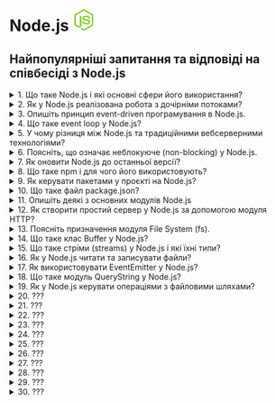 <h1>
  Node.js <img src="./assets/nodejs.svg" width="40" height="40" />
</h1>

<h2>Найпопулярніші запитання та відповіді на співбесіді з Node.js</h2>

<details>
<summary>1. Що таке Node.js і які основні сфери його використання?</summary>

#### Node.js

**Node.js** — це середовище виконання JavaScript поза браузером, побудоване на
V8. Використовується для створення серверних застосунків, REST/GraphQL API,
реального часу (чати, стріми), мікросервісів, CLI-утиліт.

</details>

<details>
<summary>2. Як у Node.js реалізована робота з дочірніми потоками?</summary>

#### Node.js

Node.js за замовчуванням виконує код у одному потоці (event loop), але:

- Для асинхронних I/O операцій використовує пул потоків libuv. Це приховано від
  розробника.

- Для створення дочірніх потоків у самому Node.js є модуль worker_threads —
  дозволяє запускати паралельні обчислення в окремих потоках з можливістю обміну
  пам’яттю.

- Для ізольованих процесів застосовується child_process, але це вже не потоки, а
  окремі процеси.

В реальних проєктах: CPU-bound задачі (наприклад, хешування, обробка зображень)
варто виносити у worker_threads, щоб не блокувати основний потік.

</details>

<details>
<summary>3. Опишіть принцип event-driven програмування в Node.js.</summary>

#### Node.js

Node.js працює за event-driven (подієво-орієнтованою моделлю): основний потік
виконує event loop, який реагує на події (I/O, мережеві запити, таймери).
Замість блокуючих викликів використовуються колбеки, проміси або async/await. Це
дозволяє ефективно обробляти велику кількість одночасних з’єднань без створення
додаткових потоків.

Приклад з практики: HTTP-сервер у Node.js слухає події request і виконує
потрібний обробник кожного запиту.

</details>

<details>
<summary>4. Що таке event loop у Node.js?</summary>

#### Node.js

1. **Принцип:** Event loop — це механізм, який керує виконанням асинхронних
   операцій у Node.js.

2. **Як працює:** Він безперервно перевіряє чергу подій (callback queue) та
   виконує колбеки, коли стек викликів порожній.

3. **Роль:** Забезпечує неблокуюче виконання коду в одному потоці.

4. **Приклад:** HTTP-запит завершується → колбек потрапляє в чергу → event loop
   виконує його, коли готовий.

</details>

<details>
<summary>5. У чому різниця між Node.js та традиційними вебсерверними технологіями?</summary>

#### Node.js

1. **Архітектура:**

- Node.js — однопотокова подієво-орієнтована модель (event loop).

- Традиційні вебсервери (Apache, Tomcat, IIS) — багатопотокові: кожен запит
  обробляється окремим потоком/процесом.

2. **Продуктивність:**

- Node.js краще масштабується при великій кількості одночасних I/O-запитів.

- Традиційні сервери добре працюють із CPU-bound задачами, але витрачають більше
  ресурсів на управління потоками.

3. **Розробка:**

- Node.js дозволяє писати і фронтенд, і бекенд на JavaScript (єдина мова).

- У класичних підходах бекенд реалізується іншими мовами (PHP, Java, C#,
  Python).

**Приклад з практики:**

Node.js підходить для чату або API з великою кількістю клієнтів у реальному
часі, а Java/Tomcat краще для важких транзакційних систем (банкінг, ERP).

</details>

<details>
<summary>6. Поясніть, що означає неблокуюче (non-blocking) у Node.js.</summary>

#### Node.js

- **Принцип:** Неблокуюче означає, що виконання коду не чекає завершення I/O
  операцій (файли, мережа, БД).

- **Як працює:** Node.js запускає I/O асинхронно і реєструє колбек або проміс
  для обробки результату, поки основний потік продовжує виконання іншого коду.

- **Роль:** Забезпечує високу продуктивність при великій кількості одночасних
  запитів без створення додаткових потоків.

#### Приклад з практики:

Читання великого файлу з диску через fs.readFile() не зупиняє сервер — він може
обробляти інші HTTP-запити в цей час.

</details>

<details>
<summary>7. Як оновити Node.js до останньої версії?</summary>

#### Node.js

1. **Через офіційний сайт:** завантажити останній інсталятор з nodejs.org і
   встановити.

2. **Через пакетний менеджер:**

- Windows/macOS: `nvm` (Node Version Manager) — `nvm install node` або
  `nvm install <version>`

- Linux: `nvm` або системний пакетний менеджер (`apt`, `yum`)

3. **Перевірка версії:** `node -v`

Практика: для проєктів з різними версіями Node.js краще використовувати `nvm` —
легко перемикатися між версіями без конфліктів.

</details>

<details>
<summary>8. Що таке npm і для чого його використовують?</summary>

#### Node.js

- **npm (Node Package Manager)** — менеджер пакетів для Node.js.

- **Призначення:** встановлення, оновлення та управління бібліотеками/модулями у
  проєкті.

- **Приклади команд:**

  - `npm install <package>` — встановити пакет

  - `npm update` — оновити пакети

  - `npm init` — створити package.json

Практика: використовується для підключення сторонніх бібліотек (Express, Axios,
Lodash) і управління залежностями проєкту.

</details>

<details>
<summary>9. Як керувати пакетами у проєкті на Node.js?</summary>

#### Node.js

1. **Ініціалізація проєкту:** `npm init` або `npm init -y` створює
   `package.json`.

2. **Встановлення пакетів:**

- `npm install <package>` — додає пакет і записує у dependencies

- `npm install <package> --save-dev` — додає у devDependencies

3. **Оновлення та видалення:**

- `npm update` — оновлення пакетів

- `npm uninstall <package>` — видалення пакета

4. **Фіксація версій:** `package-lock.json` гарантує однакові версії для всіх
   учасників проєкту.

Практика: завжди використовуй package-lock.json і розділяй залежності на runtime
та dev, щоб уникнути конфліктів і зайвого коду на продакшні.

</details>

<details>
<summary>10. Що таке файл package.json?</summary>

#### Node.js

- **Призначення:** `package.json` описує Node.js проєкт і його залежності.

- **Що містить:**

  - Назву, версію проєкту

  - Залежності (`dependencies` і `devDependencies`)

  - Скрипти (`scripts`) для запуску команд (`start`, `test`, `build`)

  - Метадані про автора, ліцензію, сумісність Node.js

**Практика:** Використовується npm/yarn для встановлення потрібних пакетів і
запуску команд через `npm run <script>`.

</details>

<details>
<summary>11. Опишіть деякі з основних модулів Node.js</summary>

#### Node.js

У Node.js є вбудовані модулі, які не потребують встановлення через npm:

- `fs (File System):` робота з файлами (читання, запис, стрімінг).

- `http / https:` створення вебсерверів та робота з HTTP(S)-запитами.

- `path:` робота з файловими шляхами, кросплатформене вирівнювання.

- `os:` інформація про операційну систему (CPU, пам’ять, мережа).

- `events:` реалізація подієвої моделі через EventEmitter.

- `crypto:` шифрування, хешування, генерація ключів.

</details>

<details>
<summary>12. Як створити простий сервер у Node.js за допомогою модуля HTTP?</summary>

#### Node.js

1. Імпортувати модуль: `const http = require('http');`

2. Створити сервер через `http.createServer()`.

3. Визначити обробку запитів (`req`, `res`).

4. Запустити сервер на вказаному порту (`server.listen(3000)`).

#### Код-приклад:

```JavaScript
const http = require('http');

const server = http.createServer((req, res) => {
  res.writeHead(200, { 'Content-Type': 'text/plain' });
  res.end('Hello, Node.js server!');
});

server.listen(3000, () => {
  console.log('Server is running at http://localhost:3000');
});
```

Практика: такий підхід підходить для демо чи дуже простих API. У реальних
проєктах зазвичай використовують Express.js для зручності.

</details>

<details>
<summary>13. Поясніть призначення модуля File System (fs).</summary>

#### Node.js

- Призначення: модуль `fs` дозволяє працювати з файловою системою напряму з
  Node.js.

- Можливості:

  - читання (`fs.readFile`, `fs.createReadStream`)

  - запис (`fs.writeFile`, `fs.createWriteStream`)

  - створення/видалення файлів і директорій

  - робота в синхронному й асинхронному режимі

- Практика: використовується для завантаження/збереження файлів користувача,
  логування, роботи з конфігами.

#### Приклад:

```JavaScript
const fs = require('fs');

fs.readFile('data.txt', 'utf8', (err, data) => {
  if (err) throw err;
  console.log(data);
});
```

</details>

<details>
<summary>14. Що таке клас Buffer у Node.js?</summary>

#### Node.js

- Призначення: `Buffer` — це клас у Node.js для роботи з двійковими даними (raw
  data).

- Особливості:

  - зберігає дані у вигляді байтів (подібно до масиву байтів у C).

  - використовується для обробки файлів, мережевих потоків, зображень тощо.

  - працює поза V8 heap, напряму в пам’яті.

- Практика: корисний для читання/запису файлів (`fs`), роботи з TCP/UDP
  сокетами, обробки даних у потоках.

#### Приклад:

```JavaScript
const buf = Buffer.from('Hello');
console.log(buf);        // <Buffer 48 65 6c 6c 6f>
console.log(buf.toString()); // Hello
```

</details>

<details>
<summary>15. Що таке стріми (streams) у Node.js і які їхні типи?</summary>

#### Node.js

- Призначення: Стріми — це інтерфейс для роботи з потоковими даними по частинах,
  без завантаження всього в пам’ять. Використовуються для файлів,
  HTTP-запитів/відповідей, сокетів.

- Перевага: ефективна робота з великими обсягами даних.

#### Типи стрімів у Node.js:

1. Readable — джерело даних (читання файлів, вхідні HTTP-запити).

2. Writable — приймач даних (запис у файл, вихідні HTTP-відповіді).

3. Duplex — одночасно читання і запис (TCP-сокети).

4. Transform — Duplex із можливістю трансформації даних під час потоку
   (наприклад, стиснення через zlib).

#### Приклад з практики:

```JavaScript
const fs = require('fs');

const readStream = fs.createReadStream('input.txt');
const writeStream = fs.createWriteStream('output.txt');

readStream.pipe(writeStream); // копіює файл через стріми
```

</details>

<details>
<summary>16. Як у Node.js читати та записувати файли?</summary>

#### Node.js

У Node.js для цього використовується модуль fs (File System).

1. Асинхронне читання/запис (рекомендовано):

```JavaScript
const fs = require('fs');

// Читання
fs.readFile('input.txt', 'utf8', (err, data) => {
  if (err) throw err;
  console.log(data);
});

// Запис
fs.writeFile('output.txt', 'Hello Node.js', (err) => {
  if (err) throw err;
  console.log('Файл збережено!');
});
```

2. Синхронні методи (блокують event loop, краще не використовувати у продакшн):

```JavaScript
const data = fs.readFileSync('input.txt', 'utf8');
fs.writeFileSync('output.txt', 'Hello Sync');
```

#### Практика:

- асинхронні методи застосовуються в більшості сценаріїв (вебсервери, API).

- синхронні зручні для скриптів або ініціалізації конфігів при старті.

</details>

<details>
<summary>17. Як використовувати EventEmitter у Node.js?</summary>

#### Node.js

- EventEmitter — це клас із модуля events, який реалізує подієву модель у
  Node.js.

- Дозволяє створювати власні події та підписників (listeners).

#### Приклад використання:

```JavaScript
const EventEmitter = require('events'); const emitter = new EventEmitter();

// підписка на подію emitter.on('greet', (name) => {
console.log(`Hello, ${name}!`); });

// виклик події emitter.emit('greet', 'Viktor');
```

#### Практика:

- Використовується у внутрішніх механізмах Node.js (наприклад, стріми побудовані
  на EventEmitter).

- У проєктах застосовується для кастомних івентів — наприклад, логування,
  повідомлення між модулями.

</details>

<details>
<summary>18. Що таке модуль QueryString у Node.js?</summary>

#### Node.js

- Призначення: модуль querystring використовується для роботи з рядками запитів
  (URL query strings).

- Можливості:

  - перетворює query string у JavaScript-об’єкт

  - формує query string з об’єкта

#### Приклад:

```js
const querystring = require('querystring');

const parsed = querystring.parse('name=Viktor&age=30'); console.log(parsed); //
{ name: 'Viktor', age: '30' }

const str = querystring.stringify({ city: 'Kyiv', lang: 'ua' });
console.log(str); // city=Kyiv&lang=ua
```

Практика: у сучасних застосунках частіше використовують URLSearchParams
(стандартний Web API у Node.js 10+), але querystring усе ще застосовують у
легасі-коді.

</details>

<details>
<summary>19. Як у Node.js керувати операціями з файловими шляхами?</summary>

#### Node.js

- У Node.js для цього є вбудований модуль path, який забезпечує кросплатформену
  роботу з шляхами.

#### Основні методи:

- `path.join([...paths])` — об’єднання шляхів у правильному форматі.

- `path.resolve([...paths])` — повертає абсолютний шлях.

- `path.basename(path)` — отримати ім’я файлу.

- `path.dirname(path)` — отримати директорію.

- `path.extname(path)` — отримати розширення файлу.

#### Приклад:

```JavaScript
const path = require('path');

const filePath = '/users/viktor/docs/file.txt';

console.log(path.basename(filePath)); // file.txt
console.log(path.dirname(filePath));  // /users/viktor/docs
console.log(path.extname(filePath));  // .txt
console.log(path.join('users', 'viktor', 'docs')); // users/viktor/docs
```

Практика: path застосовується для роботи з файлами у різних ОС (Windows → \,
Linux/macOS → /).

</details>

<details>
<summary>20. ???</summary>

#### Node.js

- Coming soon...😎

</details>

<details>
<summary>21. ???</summary>

#### Node.js

- Coming soon...😎

</details>

<details>
<summary>22. ???</summary>

#### Node.js

- Coming soon...😎

</details>

<details>
<summary>23. ???</summary>

#### Node.js

- Coming soon...😎

</details>

<details>
<summary>24. ???</summary>

#### Node.js

- Coming soon...😎

</details>

<details>
<summary>25. ???</summary>

#### Node.js

- Coming soon...😎

</details>

<details>
<summary>26. ???</summary>

#### Node.js

- Coming soon...😎

</details>

<details>
<summary>27. ???</summary>

#### Node.js

- Coming soon...😎

</details>

<details>
<summary>28. ???</summary>

#### Node.js

- Coming soon...😎

</details>

<details>
<summary>29. ???</summary>

#### Node.js

- Coming soon...😎

</details>

<details>
<summary>30. ???</summary>

#### Node.js

- Coming soon...😎

</details>
